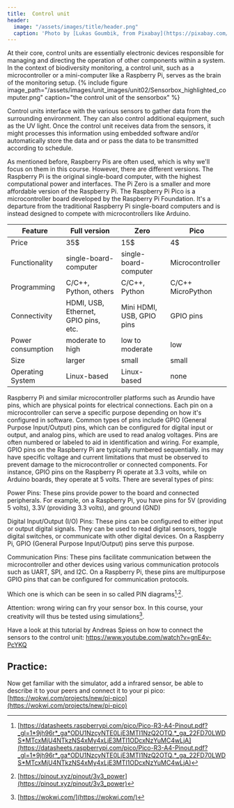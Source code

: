 ```yaml
---
title:  Control unit
header:
  image: "/assets/images/title/header.png"
  caption: 'Photo by [Lukas Goumbik, from Pixabay](https://pixabay.com/de/users/goumbik-3752482/?utm_source=link-attribution&utm_medium=referral&utm_campaign=image&utm_content=2055522){:target="_blank"}'
---
```


 At their core, control units are essentially electronic devices responsible for managing and directing the operation of other components within a system. In the context of biodiversity monitoring, a control unit, such as a microcontroller or a mini-computer like a Raspberry Pi, serves as the brain of the monitoring setup.
{% include figure image_path="/assets/images/unit_images/unit02/Sensorbox_highlighted_computer.png" caption="the control unit of the sensorbox" %}

 Control units interface with the various sensors to gather data from the surrounding environment. They can also control additional equipment, such as the UV light. Once the control unit receives data from the sensors, it might processes this information using embedded software and/or automatically store the data and or pass the data to be transmitted according to schedule.

As mentioned before, Raspberry Pis are often used, which is why we'll focus on them in this course. However, there are different versions. The Raspberry Pi is the original single-board computer, with the highest computational power and interfaces. The  Pi Zero is a smaller and more affordable version of the Raspberry Pi. The Raspberry Pi Pico is a microcontroller board developed by the Raspberry Pi Foundation. It's a departure from the traditional Raspberry Pi single-board computers and is instead designed to compete with microcontrollers like Arduino.

| Feature | Full version | Zero | Pico |
|---------|------|-------|---------|
| Price | 35$ | 15$ | 4$ |
| Functionality | single-board-computer | single-board-computer | Microcontroller |
| Programming | C/C++, Python, others |  C/C++, Python | C/C++ MicroPython |
| Connectivity | HDMI, USB, Ethernet, GPIO pins, etc.| Mini HDMI, USB, GPIO pins	| GPIO pins	|
| Power consumption | moderate to high | low to moderate | low |
| Size | larger | small | small |
| Operating System | Linux-based | Linux-based | none |


Raspberry Pi and similar microcontroller platforms such as Arundio have pins, which are physical points for electrical connections. Each pin on a microcontroller can serve a specific purpose depending on how it's configured in software. Common types of pins include GPIO (General Purpose Input/Output) pins, which can be configured for digital input or output, and analog pins, which are used to read analog voltages. Pins are often numbered or labeled to aid in identification and wiring. For example, GPIO pins on the Raspberry Pi are typically numbered sequentially. ins may have specific voltage and current limitations that must be observed to prevent damage to the microcontroller or connected components. For instance, GPIO pins on the Raspberry Pi operate at 3.3 volts, while on Arduino boards, they operate at 5 volts. There are several types of pins:

Power Pins: These pins provide power to the board and connected peripherals. For example, on a Raspberry Pi, you have pins for 5V (providing 5 volts), 3.3V (providing 3.3 volts), and ground (GND)

Digital Input/Output (I/O) Pins: These pins can be configured to either input or output digital signals. They can be used to read digital sensors, toggle digital switches, or communicate with other digital devices. On a Raspberry Pi, GPIO (General Purpose Input/Output) pins serve this purpose.

Communication Pins: These pins facilitate communication between the microcontroller and other devices using various communication protocols such as UART, SPI, and I2C. On a Raspberry Pi, these pins are multipurpose GPIO pins that can be configured for communication protocols.

Which one is which can be seen in so called PIN diagrams[^1]<sup>,</sup>[^2].

Attention:  wrong wiring can fry your sensor box. In this course, your creativity will thus be tested using simulations[^3].

Have a look at this tutorial by Andreas Spiess on how to connect the sensors to the control unit:
https://www.youtube.com/watch?v=gnE4v-PcYKQ


## Practice:
Now get familiar with the simulator, add a infrared sensor, be able to describe it to your peers and connect it to your pi pico:<br/>
[https://wokwi.com/projects/new/pi-pico](https://wokwi.com/projects/new/pi-pico)


[^1]: [https://datasheets.raspberrypi.com/pico/Pico-R3-A4-Pinout.pdf?_gl=1*9jh96r*_ga*ODU1NzcyNTE0LjE3MTI1NzQ2OTQ.*_ga_22FD70LWDS*MTcxMjU4NTkzNS4xMy4xLjE3MTI1ODcxNzYuMC4wLjA](https://datasheets.raspberrypi.com/pico/Pico-R3-A4-Pinout.pdf?_gl=1*9jh96r*_ga*ODU1NzcyNTE0LjE3MTI1NzQ2OTQ.*_ga_22FD70LWDS*MTcxMjU4NTkzNS4xMy4xLjE3MTI1ODcxNzYuMC4wLjA)
[^2]: [https://pinout.xyz/pinout/3v3_power](https://pinout.xyz/pinout/3v3_power)
[^3]: [https://wokwi.com/](https://wokwi.com/)